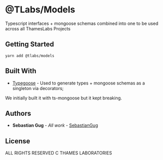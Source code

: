 # @TLabs/Models

Typescript interfaces + mongoose schemas combined into one to be used across all ThamesLabs Projects

## Getting Started

```
yarn add @tlabs/models
```

## Built With

-   [Typegoose](https://www.npmjs.com/package/typegoose) - Used to generate types + mongoose schemas as a singleton via decorators;

We initially built it with ts-mongoose but it kept breaking.

## Authors

-   **Sebastian Gug** - _All work_ - [SebastianGug](https://github.com/michaelbats)

## License

ALL RIGHTS RESERVED C THAMES LABORATORIES
